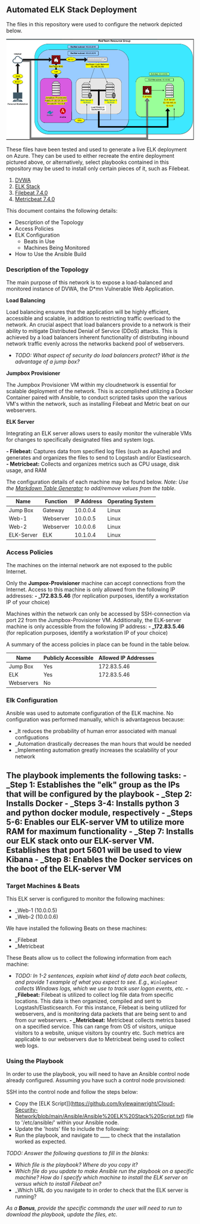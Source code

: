 ## Automated ELK Stack Deployment

The files in this repository were used to configure the network depicted below.

![Screenshot](https://github.com/kylewainwright/Cloud-Security-Network/blob/main/Diagrams/RedTeam%20Network%20Diagram.PNG)

These files have been tested and used to generate a live ELK deployment on Azure. They can be used to either recreate the entire deployment pictured above, or alternatively, select playbooks contained in this repository may be used to install only certain pieces of it, such as Filebeat.

 1. [DVWA](https://github.com/kylewainwright/Cloud-Security-Network/blob/main/Ansible/Ansible%20DVWA%20Script.txt)
 2. [ELK Stack](https://github.com/kylewainwright/Cloud-Security-Network/blob/main/Ansible/Ansible%20ELK%20Stack%20Script.txt)
 3. [Filebeat 7.4.0](https://github.com/kylewainwright/Cloud-Security-Network/blob/main/Ansible/Filebeat%207.4.0%20Script.txt)
 4. [Metricbeat 7.4.0](https://github.com/kylewainwright/Cloud-Security-Network/blob/main/Ansible/Metricbeat%207.4.0%20Script.txt)

This document contains the following details:
- Description of the Topology
- Access Policies
- ELK Configuration
  - Beats in Use
  - Machines Being Monitored
- How to Use the Ansible Build


### Description of the Topology

The main purpose of this network is to expose a load-balanced and monitored instance of DVWA, the D*mn Vulnerable Web Application.

**Load Balancing**

Load balancing ensures that the application will be highly efficient, accessible and scalable, in addition to restricting traffic overload to the network.
An crucial aspect that load balancers provide to a network is their ability to mitigate Distributed Denial of Service (DDoS) attacks.  This is achieved by a
load balancers inherent functionality of distributing inbound network traffic evenly across the networks backend pool of webservers.
- _TODO: What aspect of security do load balancers protect? What is the advantage of a jump box?_

**Jumpbox Provisioner**

The Jumpbox Provisioner VM within my cloudnetwork is essential for scalable deployment of the network.  This is accomplished utilizing a Docker Container 
paired with Ansible, to conduct scripted tasks upon the various VM's within the network, such as installing Filebeat and Metric beat on our webservers.

**ELK Server**

Integrating an ELK server allows users to easily monitor the vulnerable VMs for changes to specifically designated files and system logs.

**- Filebeat:** Captures data from specified log files (such as Apache) and generates and organizes the files to send to Logstash and/or Elasticsearch.
**- Metricbeat:** Collects and organizes metrics such as CPU usage, disk usage, and RAM

The configuration details of each machine may be found below.
_Note: Use the [Markdown Table Generator](http://www.tablesgenerator.com/markdown_tables) to add/remove values from the table_.

| Name       | Function  | IP Address | Operating System |
|------------|-----------|------------|------------------|
| Jump Box   | Gateway   | 10.0.0.4   | Linux            |
| Web-1      | Webserver | 10.0.0.5   | Linux            |
| Web-2      | Webserver | 10.0.0.6   | Linux            |
| ELK-Server | ELK       | 10.1.0.4   | Linux            |

### Access Policies

The machines on the internal network are not exposed to the public Internet. 

Only the **Jumpox-Provisioner** machine can accept connections from the Internet. Access to this machine is only allowed from the following IP addresses:
**- _172.83.5.46** (for replication purposes, identify a workstation IP of your choice)

Machines within the network can only be accessed by SSH-connection via port 22 from the Jumpbox-Provisioner VM.  Additionally, the ELK-server machine is 
only accessible from the following IP address:
**- _172.83.5.46** (for replication purposes, identify a workstation IP of your choice)

A summary of the access policies in place can be found in the table below.

| Name       | Publicly Accessible | Allowed IP Addresses |
|------------|---------------------|----------------------|
| Jump Box   | Yes                 | 172.83.5.46          |
| ELK        | Yes                 | 172.83.5.46          |
| Webservers | No                  |                      |

### Elk Configuration

Ansible was used to automate configuration of the ELK machine. No configuration was performed manually, which is advantageous because:
- _It reduces the probability of human error associated with manual configuations
- _Automation drastically decreases the man hours that would be needed
- _Implementing automation greatly increases the scalability of your network

The playbook implements the following tasks:
**- _Step 1:** Establishes the "elk" group as the IPs that will be configured by the playbook
**- _Step 2:** Installs Docker
**- _Steps 3-4:** Installs python 3 and python docker module, respectively
**- _Steps 5-6:** Enables our ELK-server VM to utilize more RAM for maximum functionality
**- _Step 7:** Installs our ELK stack onto our ELK-server VM.  Establishes that port 5601 will be used to view Kibana
**- _Step 8:** Enables the Docker services on the boot of the ELK-server VM
- 

### Target Machines & Beats
This ELK server is configured to monitor the following machines:
- _Web-1 (10.0.0.5)
- _Web-2 (10.0.0.6)

We have installed the following Beats on these machines:
- _Filebeat
- _Metricbeat

These Beats allow us to collect the following information from each machine:
- _TODO: In 1-2 sentences, explain what kind of data each beat collects, and provide 1 example of what you expect to see. E.g., `Winlogbeat` collects Windows logs, which we use to track user logon events, etc._
**- _Filebeat:** Filebeat is utilized to collect log file data from specific locations.  This data is then organized, compiled and sent to Logstash/Elasticsearch.  For this instance, Filebeat is being utilized for webservers, and is monitoring data packets that are being sent to and from our webservers.
**- _Metricbeat:** Metricbeat collects metrics based on a specified service.  This can range from OS of visitors, unique visitors to a website, unique visitors by country etc.  Such metrics are applicable to our webservers due to Metricbeat being used to collect web logs. 

### Using the Playbook
In order to use the playbook, you will need to have an Ansible control node already configured. Assuming you have such a control node provisioned: 

SSH into the control node and follow the steps below:
- Copy the [ELK Script]](https://github.com/kylewainwright/Cloud-Security-Network/blob/main/Ansible/Ansible%20ELK%20Stack%20Script.txt) file to '/etc/ansible/' within your Ansible node.
- Update the 'hosts' file to include the following:
- Run the playbook, and navigate to ____ to check that the installation worked as expected.

_TODO: Answer the following questions to fill in the blanks:_
- _Which file is the playbook? Where do you copy it?_
- _Which file do you update to make Ansible run the playbook on a specific machine? How do I specify which machine to install the ELK server on versus which to install Filebeat on?_
- _Which URL do you navigate to in order to check that the ELK server is running?

_As a **Bonus**, provide the specific commands the user will need to run to download the playbook, update the files, etc._
